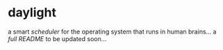# daylight
a smart *scheduler* for the operating system that runs in human brains...
a *full README* to be updated soon...
